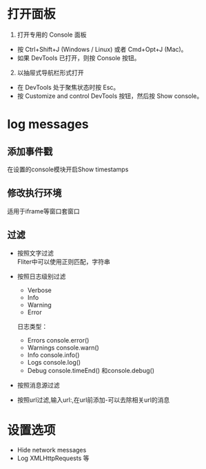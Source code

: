 # 打开面板
1. 打开专用的 Console 面板
  - 按 Ctrl+Shift+J (Windows / Linux) 或者 Cmd+Opt+J (Mac)。
  - 如果 DevTools 已打开，则按 Console 按钮。
2. 以抽屉式导航栏形式打开
  - 在 DevTools 处于聚焦状态时按 Esc。
  - 按 Customize and control DevTools 按钮，然后按 Show console。

# log messages
## 添加事件戳
在设置的console模块开启Show timestamps

## 修改执行环境
适用于iframe等窗口套窗口

## 过滤
- 按照文字过滤  
  Fliter中可以使用正则匹配，字符串
- 按照日志级别过滤  
  - Verbose
  - Info
  - Warning
  - Error

  日志类型：
    - Errors console.error()
    - Warnings console.warn() 
    - Info console.info() 
    - Logs console.log() 
    - Debug console.timeEnd() 和console.debug()
- 按照消息源过滤
- 按照url过滤,输入url:,在url前添加-可以去除相关url的消息
# 设置选项
- Hide network messages
- Log XMLHttpRequests
等